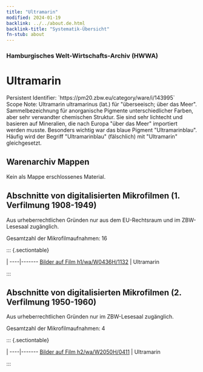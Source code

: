 ```yaml
---
title: "Ultramarin"
modified: 2024-01-19
backlink: ../../about.de.html
backlink-title: "Systematik-Übersicht"
fn-stub: about
---
```


### Hamburgisches Welt-Wirtschafts-Archiv (HWWA)

# Ultramarin

<div class="hint">Persistent Identifier: `https://pm20.zbw.eu/category/ware/i/143995`</div>

<div class="hint">
Scope Note: Ultramarin ultramarinus (lat.) für "überseeisch; über das Meer". Sammelbezeichnung für anorganische Pigmente unterschiedlicher Farben, aber sehr verwandter chemischen Struktur. Sie sind sehr lichtecht und basieren auf Mineralien, die nach Europa "über das Meer" importiert werden musste. Besonders wichtig war das blaue Pigment "Ultramarinblau". Häufig wird der Begriff "Ultramarinblau" (fälschlich) mit "Ultramarin" gleichgesetzt.
</div>





## Warenarchiv Mappen





Kein als Mappe erschlossenes Material.



<a id="filmsections" />

## Abschnitte von digitalisierten Mikrofilmen (1. Verfilmung 1908-1949)

<p>Aus urheberrechtlichen Gründen nur aus dem EU-Rechtsraum und im ZBW-Lesesaal zugänglich.</p>


<p>Gesamtzahl der Mikrofilmaufnahmen: 16</p>





::: {.sectiontable}

 | 
----|-------
<a class="btn" href="https://pm20.zbw.eu/film/h1/wa/W0436H/1132" rel="nofollow">Bilder auf Film h1/wa/W0436H/1132</a> | Ultramarin


:::




## Abschnitte von digitalisierten Mikrofilmen (2. Verfilmung 1950-1960)

<p>Aus urheberrechtlichen Gründen nur im ZBW-Lesesaal zugänglich.</p>


<p>Gesamtzahl der Mikrofilmaufnahmen: 4</p>





::: {.sectiontable}

 | 
----|-------
<a class="btn" href="https://pm20.zbw.eu/film/h2/wa/W2050H/0411" rel="nofollow">Bilder auf Film h2/wa/W2050H/0411</a> | Ultramarin


:::
















